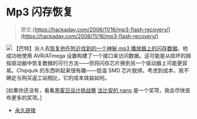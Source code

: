 # Mp3 闪存恢复

> 原文:[https://hackaday.com/2006/11/16/mp3-flash-recovery/](https://hackaday.com/2006/11/16/mp3-flash-recovery/)

![](../Images/e1a352b85d595e8064c8253a87061e74.png)
【巴特】派人去[恢复他在附近找到的一个神秘 mp3 播放器上的闪存数据](http://home.wanadoo.nl/b.bilos/projects/mysterymp3/mysterymp3.html)。他成功地使用 AVR/ATmega 设置构建了一个接口来访问数据。这可能是从损坏的拇指驱动器中恢复数据的可行方法——但将闪存芯片换到另一个驱动器上可能更容易。Chipquik 的东西听起来很有趣——低温 SMD 芯片脱焊。考虑到成本，我不确定与购买返工站相比，它的成本效益如何。

[如果你还没有，看看[黑客日设计挑战赛](http://www.hackaday.com/2006/11/15/hackaday-design-challenge-yes-a-contest/) [法比安的 nano](http://flickr.com/photos/fbz/298214406/) 是一个奖项，我会尽快宣布更多的奖项。]

*   [永久链接](http://home.wanadoo.nl/b.bilos/projects/mysterymp3/mysterymp3.html)